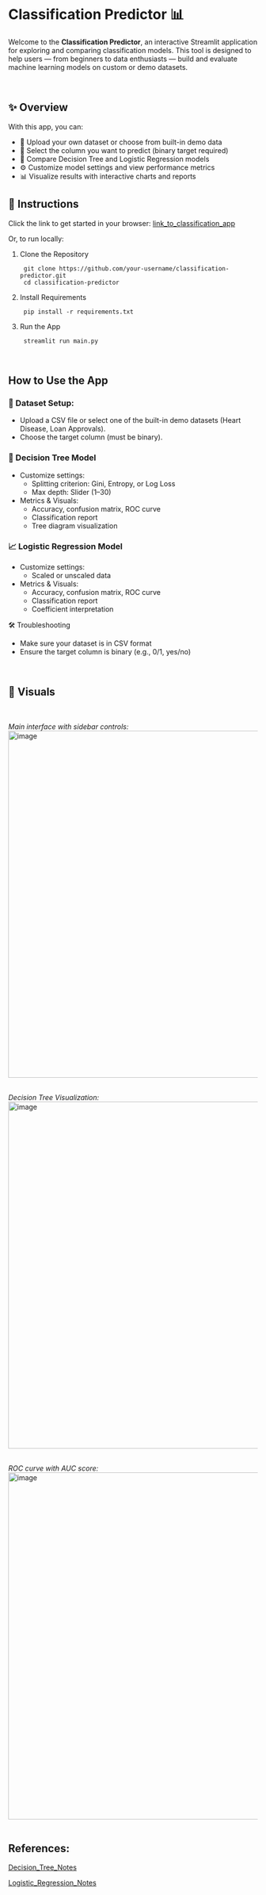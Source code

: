 # Classification Predictor 📊

Welcome to the **Classification Predictor**, an interactive Streamlit application for exploring and comparing classification models. This tool is designed to help users — from beginners to data enthusiasts — build and evaluate machine learning models on custom or demo datasets.

<br>

## ✨ Overview
With this app, you can:
- 📁 Upload your own dataset or choose from built-in demo data
- 🎯 Select the column you want to predict (binary target required)
- 🧠 Compare Decision Tree and Logistic Regression models
- ⚙️ Customize model settings and view performance metrics
- 📊 Visualize results with interactive charts and reports

## 🚀 Instructions 
Click the link to get started in your browser:
[link_to_classification_app](https://steadman-data-science-portfolio-9hqd4epyr8xgguu8xhii5s.streamlit.app/)

Or, to run locally: 
1. Clone the Repository

        git clone https://github.com/your-username/classification-predictor.git
        cd classification-predictor 
3. Install Requirements

        pip install -r requirements.txt
4. Run the App

        streamlit run main.py
<br>


## How to Use the App

### 📁 Dataset Setup:
- Upload a CSV file or select one of the built-in demo datasets (Heart Disease, Loan Approvals).
- Choose the target column (must be binary).

### 🌳 Decision Tree Model
- Customize settings:
    - Splitting criterion: Gini, Entropy, or Log Loss
    - Max depth: Slider (1–30)
- Metrics & Visuals:
    - Accuracy, confusion matrix, ROC curve
    - Classification report
    - Tree diagram visualization
### 📈 Logistic Regression Model
- Customize settings:
    -  Scaled or unscaled data
- Metrics & Visuals:
    - Accuracy, confusion matrix, ROC curve
    - Classification report
    - Coefficient interpretation

🛠 Troubleshooting
- Make sure your dataset is in CSV format
- Ensure the target column is binary (e.g., 0/1, yes/no)

<br>

## 📸 Visuals
<br>

*Main interface with sidebar controls:*
<br>
<img src="https://github.com/user-attachments/assets/5cbd5327-43c8-4a62-b3ab-b33731f56aab" alt="image" width="700" />
<br><br>

*Decision Tree Visualization:*
<br>
<img src="https://github.com/user-attachments/assets/96efdfbb-6aa3-405c-bc9c-3608d7ce6aec" alt="image" width="700" />
<br><br>

*ROC curve with AUC score:*
<br>
<img src="https://github.com/user-attachments/assets/8727378c-d731-4b10-9ab2-846731f5e1dd" alt="image" width="700" />
<br><br>

## References:
[Decision_Tree_Notes](https://github.com/wsteadman/Steadman-Data-Science-Portfolio/blob/main/Notes/Week%2010/IDS_Week_10_1_(3_25)_FINAL.ipynb)

[Logistic_Regression_Notes](https://github.com/wsteadman/Steadman-Data-Science-Portfolio/blob/main/Notes/Week%209/IDS_Week_9_1_(3_18)_FINAL-1.ipynb)
